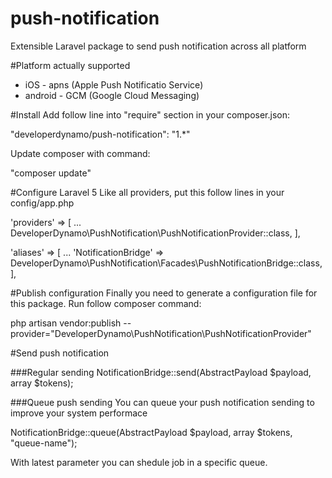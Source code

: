 # push-notification
Extensible Laravel package to send push notification across all platform

#Platform actually supported
- iOS - apns (Apple Push Notificatio Service)
- android - GCM (Google Cloud Messaging)

#Install
Add follow line into "require" section in your composer.json:

"developerdynamo/push-notification": "1.*"

Update composer with command:

"composer update"

#Configure Laravel 5
Like all providers, put this follow lines in your config/app.php

'providers' => [
	...
	DeveloperDynamo\PushNotification\PushNotificationProvider::class,
],
 
'aliases' => [
	...
	'NotificationBridge' => DeveloperDynamo\PushNotification\Facades\PushNotificationBridge::class,
],

#Publish configuration
Finally you need to generate a configuration file for this package.
Run follow composer command:

php artisan vendor:publish --provider="DeveloperDynamo\PushNotification\PushNotificationProvider"

#Send push notification

###Regular sending
NotificationBridge::send(AbstractPayload $payload, array $tokens);

###Queue push sending 
You can queue your push notification sending to improve your system performace

NotificationBridge::queue(AbstractPayload $payload, array $tokens, "queue-name");

With latest parameter you can shedule job in a specific queue. 

